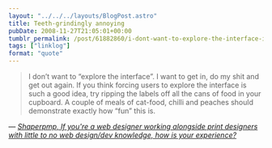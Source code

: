 ```yaml
---
layout: "../../../layouts/BlogPost.astro"
title: Teeth-grindingly annoying
pubDate: 2008-11-27T21:05:01+00:00
tumblr_permalink: /post/61882860/i-dont-want-to-explore-the-interface-i-want-to
tags: ["linklog"]
format: "quote"
---
```


> I don&rsquo;t want to &ldquo;explore the interface&rdquo;. I want to get in, do my shit and get out again. If you think forcing users to explore the interface is such a good idea, try ripping the labels off all the cans of food in your cupboard. A couple of meals of cat-food, chilli and peaches should demonstrate exactly how &ldquo;fun&rdquo; this is.

— <cite>[Shaperpmp, _If you're a web designer working alongside print designers with little to no web design/dev knowledge, how is your experience?_](https://www.reddit.com/r/web_design/comments/7fu6x/if_youre_a_web_designer_working_alongside_print/c06jlj1/)</cite>
